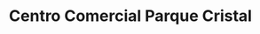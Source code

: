 ---
title: "Centro Comercial Parque Cristal"
url: /caracas/centro-comercial-parque-cristal/
shop: centro comercial
---